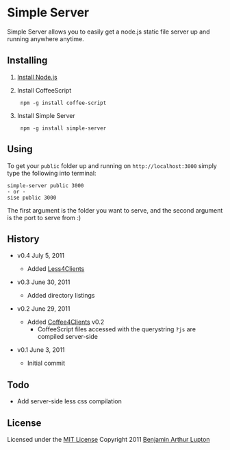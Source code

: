 # Simple Server

Simple Server allows you to easily get a node.js static file server up and running anywhere anytime.


## Installing


1. [Install Node.js](https://github.com/balupton/node/wiki/Installing-Node.js)

1. Install CoffeeScript
		
		npm -g install coffee-script

1. Install Simple Server

		npm -g install simple-server


## Using

To get your `public` folder up and running on `http://localhost:3000` simply type the following into terminal:

	simple-server public 3000
	- or -
	sise public 3000

The first argument is the folder you want to serve, and the second argument is the port to serve from :)


## History

- v0.4 July 5, 2011
	- Added [Less4Clients](https://github.com/balupton/less4clients.npm)

- v0.3 June 30, 2011
	- Added directory listings

- v0.2 June 29, 2011
	- Added [Coffee4Clients](https://github.com/balupton/coffee4clients.npm) v0.2
		- CoffeeScript files accessed with the querystring `?js` are compiled server-side

- v0.1 June 3, 2011
	- Initial commit


## Todo

- Add server-side less css compilation


## License

Licensed under the [MIT License](http://creativecommons.org/licenses/MIT/)
Copyright 2011 [Benjamin Arthur Lupton](http://balupton.com)
